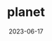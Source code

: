 ---
title: "planet"
cc-type: hashtag
date: 2023-06-17
hashtag: planet
plural: "planets"
tags:
  - astronomy
---